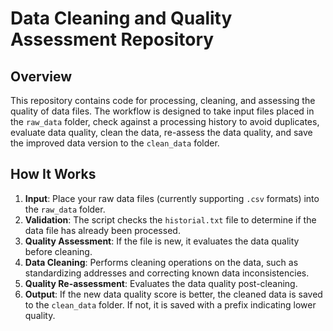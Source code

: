 # Data Cleaning and Quality Assessment Repository

## Overview

This repository contains code for processing, cleaning, and assessing the quality of data files. The workflow is designed to take input files placed in the `raw_data` folder, check against a processing history to avoid duplicates, evaluate data quality, clean the data, re-assess the data quality, and save the improved data version to the `clean_data` folder.

## How It Works

1. **Input**: Place your raw data files (currently supporting `.csv` formats) into the `raw_data` folder.
2. **Validation**: The script checks the `historial.txt` file to determine if the data file has already been processed.
3. **Quality Assessment**: If the file is new, it evaluates the data quality before cleaning.
4. **Data Cleaning**: Performs cleaning operations on the data, such as standardizing addresses and correcting known data inconsistencies.
5. **Quality Re-assessment**: Evaluates the data quality post-cleaning.
6. **Output**: If the new data quality score is better, the cleaned data is saved to the `clean_data` folder. If not, it is saved with a prefix indicating lower quality.



